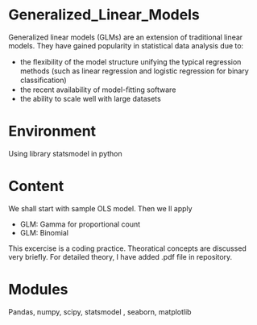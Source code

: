 # Generalized_Linear_Models

Generalized linear models (GLMs) are an extension of traditional linear models. They have gained popularity in statistical data analysis due to:
- the ﬂexibility of the model structure unifying the typical regression methods (such as linear regression and logistic regression for binary classiﬁcation)
- the recent availability of model-ﬁtting software
- the ability to scale well with large datasets

# Environment
Using library statsmodel in python

# Content 

We shall start with sample OLS model. Then we ll apply 

- GLM: Gamma for proportional count  
- GLM: Binomial

This excercise is a coding practice. Theoratical concepts are discussed very briefly. For detailed theory, I have added .pdf file in repository.

# Modules

Pandas, numpy, scipy, statsmodel , seaborn, matplotlib
